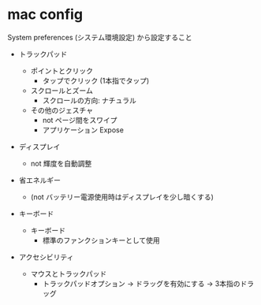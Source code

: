 # mac config

System preferences (システム環境設定) から設定すること

<!-- fn の設定
 !--
 !-- 3本指ドラッグは，
 !-- accessibility から -->


- トラックパッド
  + ポイントとクリック
    * タップでクリック (1本指でタップ)
  + スクロールとズーム
    * スクロールの方向: ナチュラル
  + その他のジェスチャ
    * not ページ間をスワイプ
    * アプリケーション Expose

- ディスプレイ
  + not 輝度を自動調整

- 省エネルギー
  + (not バッテリー電源使用時はディスプレイを少し暗くする)

- キーボード
  + キーボード
    * 標準のファンクションキーとして使用

- アクセシビリティ
  + マウスとトラックパッド
    * トラックパッドオプション -> ドラッグを有効にする -> 3本指のドラッグ
      <!-- 複雑なので注意 -->
